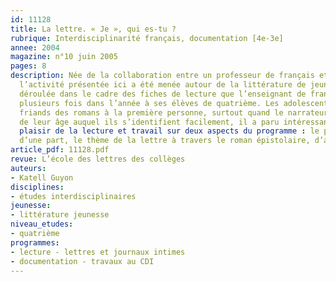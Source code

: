 ```yaml
---
id: 11128
title: La lettre. « Je », qui es-tu ?
rubrique: Interdisciplinarité français, documentation [4e-3e]
annee: 2004
magazine: n°10 juin 2005
pages: 8
description: Née de la collaboration entre un professeur de français et une documentaliste,
  l’activité présentée ici a été menée autour de la littérature de jeunesse et s’est
  déroulée dans le cadre des fiches de lecture que l’enseignant de français fait réaliser
  plusieurs fois dans l’année à ses élèves de quatrième. Les adolescents étant très
  friands des romans à la première personne, surtout quand le narrateur est un personnage
  de leur âge auquel ils s’identifient facilement, il a paru intéressant d’allier
  plaisir de la lecture et travail sur deux aspects du programme : le point de vue,
  d’une part, le thème de la lettre à travers le roman épistolaire, d’autre part.
article_pdf: 11128.pdf
revue: L’école des lettres des collèges
auteurs:
- Katell Guyon
disciplines:
- études interdisciplinaires
jeunesse:
- littérature jeunesse
niveau_etudes:
- quatrième
programmes:
- lecture - lettres et journaux intimes
- documentation - travaux au CDI
---
```

